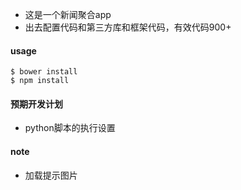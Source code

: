 - 这是一个新闻聚合app
- 出去配置代码和第三方库和框架代码，有效代码900+
#### usage 
```
$ bower install
$ npm install
```



####  预期开发计划
- python脚本的执行设置


#### note
- 加载提示图片

